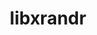 ---
title: "libxrandr"
layout: cache
categories: [package, develop-2025-02-23]
meta: {"compilers": ["gcc@=11.1.0", "gcc@=11.4.0", "gcc@=13.2.0", "oneapi@=2024.2.1"], "num_specs": 7, "num_specs_by_stack": {"data-vis-sdk": 1, "e4s": 2, "e4s-oneapi": 2, "e4s-rocm-external": 1, "hep": 1, "ml-linux-x86_64-rocm": 1, "root": 7}, "oss": ["ubuntu20.04", "ubuntu22.04", "ubuntu24.04"], "platforms": ["linux"], "stacks": ["data-vis-sdk", "e4s", "e4s-oneapi", "e4s-rocm-external", "hep", "ml-linux-x86_64-rocm", "root"], "targets": ["x86_64_v3"], "versions": ["1.5.4"]}
spec_details: [{"compiler": "gcc@=11.1.0", "hash": "5zfnopkne4woc2rhs3yuhdyekmpgt3zu", "os": "ubuntu20.04", "platform": "linux", "size": "-", "stacks": ["data-vis-sdk", "root"], "tarball": "https://binaries.spack.io/develop-2025-02-23/build_cache/linux-ubuntu20.04-x86_64_v3/gcc-11.1.0/libxrandr-1.5.4/linux-ubuntu20.04-x86_64_v3-gcc-11.1.0-libxrandr-1.5.4-5zfnopkne4woc2rhs3yuhdyekmpgt3zu.spack", "target": "x86_64_v3", "variants": ["build_system=autotools"], "versions": ["1.5.4"]}, {"compiler": "gcc@=11.4.0", "hash": "avukvwf465bjhzunl7qqm27rs7obktb6", "os": "ubuntu22.04", "platform": "linux", "size": "-", "stacks": ["e4s", "root"], "tarball": "https://binaries.spack.io/develop-2025-02-23/build_cache/linux-ubuntu22.04-x86_64_v3/gcc-11.4.0/libxrandr-1.5.4/linux-ubuntu22.04-x86_64_v3-gcc-11.4.0-libxrandr-1.5.4-avukvwf465bjhzunl7qqm27rs7obktb6.spack", "target": "x86_64_v3", "variants": ["build_system=autotools"], "versions": ["1.5.4"]}, {"compiler": "gcc@=11.4.0", "hash": "ccpebqqtuez7fqzsmby73jjvap5f3ilf", "os": "ubuntu22.04", "platform": "linux", "size": "-", "stacks": ["hep", "root"], "tarball": "https://binaries.spack.io/develop-2025-02-23/build_cache/linux-ubuntu22.04-x86_64_v3/gcc-11.4.0/libxrandr-1.5.4/linux-ubuntu22.04-x86_64_v3-gcc-11.4.0-libxrandr-1.5.4-ccpebqqtuez7fqzsmby73jjvap5f3ilf.spack", "target": "x86_64_v3", "variants": ["build_system=autotools"], "versions": ["1.5.4"]}, {"compiler": "oneapi@=2024.2.1", "hash": "f7aa6lty7uhql4vd54rvouaraos2njnm", "os": "ubuntu22.04", "platform": "linux", "size": "-", "stacks": ["e4s-oneapi", "root"], "tarball": "https://binaries.spack.io/develop-2025-02-23/build_cache/linux-ubuntu22.04-x86_64_v3/oneapi-2024.2.1/libxrandr-1.5.4/linux-ubuntu22.04-x86_64_v3-oneapi-2024.2.1-libxrandr-1.5.4-f7aa6lty7uhql4vd54rvouaraos2njnm.spack", "target": "x86_64_v3", "variants": ["build_system=autotools"], "versions": ["1.5.4"]}, {"compiler": "oneapi@=2024.2.1", "hash": "fgfcypmzu62i4ysqsvtw2ryxp2ttyhec", "os": "ubuntu22.04", "platform": "linux", "size": "-", "stacks": ["e4s-oneapi", "root"], "tarball": "https://binaries.spack.io/develop-2025-02-23/build_cache/linux-ubuntu22.04-x86_64_v3/oneapi-2024.2.1/libxrandr-1.5.4/linux-ubuntu22.04-x86_64_v3-oneapi-2024.2.1-libxrandr-1.5.4-fgfcypmzu62i4ysqsvtw2ryxp2ttyhec.spack", "target": "x86_64_v3", "variants": ["build_system=autotools"], "versions": ["1.5.4"]}, {"compiler": "gcc@=11.4.0", "hash": "frime7xmjzk2ziarm7ibw6laqo33lxoa", "os": "ubuntu22.04", "platform": "linux", "size": "-", "stacks": ["e4s", "e4s-rocm-external", "root"], "tarball": "https://binaries.spack.io/develop-2025-02-23/build_cache/linux-ubuntu22.04-x86_64_v3/gcc-11.4.0/libxrandr-1.5.4/linux-ubuntu22.04-x86_64_v3-gcc-11.4.0-libxrandr-1.5.4-frime7xmjzk2ziarm7ibw6laqo33lxoa.spack", "target": "x86_64_v3", "variants": ["build_system=autotools"], "versions": ["1.5.4"]}, {"compiler": "gcc@=13.2.0", "hash": "jqqodptctsdyvc2mk7yhmazd7ila3vcy", "os": "ubuntu24.04", "platform": "linux", "size": "-", "stacks": ["ml-linux-x86_64-rocm", "root"], "tarball": "https://binaries.spack.io/develop-2025-02-23/build_cache/linux-ubuntu24.04-x86_64_v3/gcc-13.2.0/libxrandr-1.5.4/linux-ubuntu24.04-x86_64_v3-gcc-13.2.0-libxrandr-1.5.4-jqqodptctsdyvc2mk7yhmazd7ila3vcy.spack", "target": "x86_64_v3", "variants": ["build_system=autotools"], "versions": ["1.5.4"]}]
---